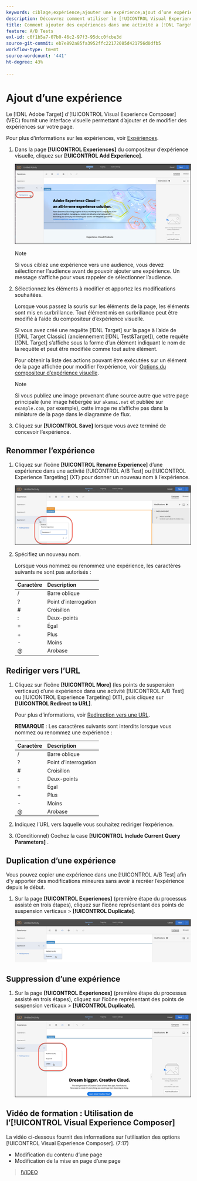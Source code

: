 ```yaml
---
keywords: ciblage;expérience;ajouter une expérience;ajout d’une expérience
description: Découvrez comment utiliser le [!UICONTROL Visual Experience Composer] (VEC) dans  [!DNL Adobe Target].
title: Comment ajouter des expériences dans une activité a [!DNL Target] B ?
feature: A/B Tests
exl-id: c0f1b5a7-07b0-46c2-97f3-95dcc0fcbe3d
source-git-commit: eb7e892a85fa3952ffc22172085d421756d0dfb5
workflow-type: tm+mt
source-wordcount: '441'
ht-degree: 43%

---
```


# Ajout d’une expérience

Le [!DNL Adobe Target] d’[!UICONTROL Visual Experience Composer] (VEC) fournit une interface visuelle permettant d’ajouter et de modifier des expériences sur votre page.

Pour plus d’informations sur les expériences, voir [Expériences](/help/main/c-experiences/experiences.md#concept_A2E10F6AFB3D4AEAB6951EE14688848D).

1. Dans la page **[!UICONTROL Experiences]** du compositeur d’expérience visuelle, cliquez sur **[!UICONTROL Add Experience]**.

   ![Option Ajouter une expérience](/help/main/c-activities/t-test-ab/t-test-create-ab/assets/add-experience.png)

   >[!NOTE]
   >
   >Si vous ciblez une expérience vers une audience, vous devez sélectionner l’audience avant de pouvoir ajouter une expérience. Un message s’affiche pour vous rappeler de sélectionner l’audience.

1. Sélectionnez les éléments à modifier et apportez les modifications souhaitées.

   Lorsque vous passez la souris sur les éléments de la page, les éléments sont mis en surbrillance. Tout élément mis en surbrillance peut être modifié à l’aide du compositeur d’expérience visuelle.

   Si vous avez créé une requête [!DNL Target] sur la page à l’aide de [!DNL Target Classic] (anciennement [!DNL Test&Target]), cette requête [!DNL Target] s’affiche sous la forme d’un élément indiquant le nom de la requête et peut être modifiée comme tout autre élément.

   Pour obtenir la liste des actions pouvant être exécutées sur un élément de la page affichée pour modifier l’expérience, voir [Options du compositeur d’expérience visuelle](/help/main/c-experiences/c-visual-experience-composer/viztarget-options.md).

   >[!NOTE]
   >
   >Si vous publiez une image provenant d’une source autre que votre page principale (une image hébergée sur `akamai.net` et publiée sur `example.com`, par exemple), cette image ne s’affiche pas dans la miniature de la page dans le diagramme de flux.

1. Cliquez sur **[!UICONTROL Save]** lorsque vous avez terminé de concevoir l’expérience.

## Renommer l’expérience

1. Cliquez sur l’icône **[!UICONTROL Rename Experience]** d’une expérience dans une activité [!UICONTROL A/B Test] ou [!UICONTROL Experience Targeting] (XT) pour donner un nouveau nom à l’expérience.

   ![Renommer l’expérience](/help/main/c-activities/t-test-ab/t-test-create-ab/assets/rename-experience.png)

2. Spécifiez un nouveau nom.

   Lorsque vous nommez ou renommez une expérience, les caractères suivants ne sont pas autorisés :

   | Caractère | Description |
   |--- |--- |
   | / | Barre oblique |
   | ? | Point d’interrogation |
   | # | Croisillon |
   | : | Deux-points |
   | = | Égal |
   | + | Plus |
   | - | Moins |
   | @ | Arobase |

## Rediriger vers l’URL

1. Cliquez sur l’icône **[!UICONTROL More]** (les points de suspension verticaux) d’une expérience dans une activité [!UICONTROL A/B Test] ou [!UICONTROL Experience Targeting] (XT), puis cliquez sur **[!UICONTROL Redirect to URL]**.

   Pour plus d’informations, voir [Redirection vers une URL](/help/main/c-experiences/c-visual-experience-composer/redirect-offer.md).

   **REMARQUE** : Les caractères suivants sont interdits lorsque vous nommez ou renommez une expérience :

   | Caractère | Description |
   |--- |--- |
   | / | Barre oblique |
   | ? | Point d’interrogation |
   | # | Croisillon |
   | : | Deux-points |
   | = | Égal |
   | + | Plus |
   | - | Moins |
   | @ | Arobase |

1. Indiquez l’URL vers laquelle vous souhaitez rediriger l’expérience.

1. (Conditionnel) Cochez la case **[!UICONTROL Include Current Query Parameters]** .

## Duplication d’une expérience

Vous pouvez copier une expérience dans une [!UICONTROL A/B Test] afin d’y apporter des modifications mineures sans avoir à recréer l’expérience depuis le début.

1. Sur la page **[!UICONTROL Experiences]** (première étape du processus assisté en trois étapes), cliquez sur l’icône représentant des points de suspension verticaux > **[!UICONTROL Duplicate]**.

   ![Option de duplication d’une expérience](/help/main/c-activities/t-test-ab/t-test-create-ab/assets/duplicate-experience.png)

## Suppression d’une expérience

1. Sur la page **[!UICONTROL Experiences]** (première étape du processus assisté en trois étapes), cliquez sur l’icône représentant des points de suspension verticaux > **[!UICONTROL Duplicate]**.

   ![Option de suppression d’une expérience](/help/main/c-activities/t-test-ab/t-test-create-ab/assets/delete-experience.png)

## Vidéo de formation : Utilisation de l’[!UICONTROL Visual Experience Composer]

La vidéo ci-dessous fournit des informations sur l’utilisation des options [!UICONTROL Visual Experience Composer]. (7:17)

* Modification du contenu d’une page
* Modification de la mise en page d’une page

>[!VIDEO](https://video.tv.adobe.com/v/29229?captions=fre_fr)

